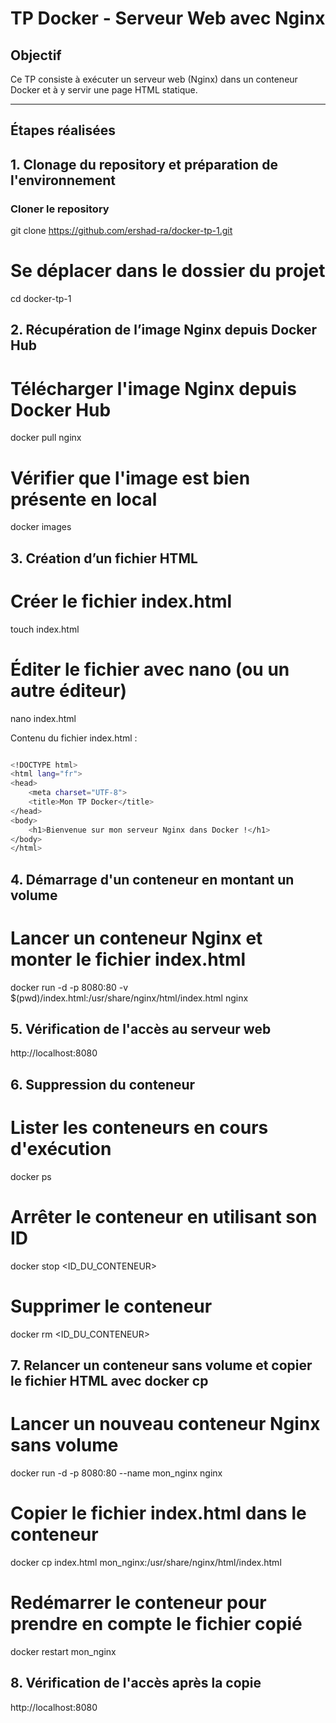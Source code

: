 # TP Docker - Serveur Web avec Nginx

## Objectif
Ce TP consiste à exécuter un serveur web (Nginx) dans un conteneur Docker et à y servir une page HTML statique.

---

## Étapes réalisées

## 1. Clonage du repository et préparation de l'environnement

### Cloner le repository
git clone https://github.com/ershad-ra/docker-tp-1.git

# Se déplacer dans le dossier du projet
cd docker-tp-1



## 2. Récupération de l’image Nginx depuis Docker Hub


# Télécharger l'image Nginx depuis Docker Hub
docker pull nginx

# Vérifier que l'image est bien présente en local
docker images


## 3. Création d’un fichier HTML

# Créer le fichier index.html
touch index.html

# Éditer le fichier avec nano (ou un autre éditeur)
nano index.html

Contenu du fichier index.html :

```bash

<!DOCTYPE html>
<html lang="fr">
<head>
    <meta charset="UTF-8">
    <title>Mon TP Docker</title>
</head>
<body>
    <h1>Bienvenue sur mon serveur Nginx dans Docker !</h1>
</body>
</html>

```

## 4. Démarrage d'un conteneur en montant un volume

# Lancer un conteneur Nginx et monter le fichier index.html
docker run -d -p 8080:80 -v $(pwd)/index.html:/usr/share/nginx/html/index.html nginx


## 5. Vérification de l'accès au serveur web

http://localhost:8080


## 6. Suppression du conteneur

# Lister les conteneurs en cours d'exécution
docker ps

# Arrêter le conteneur en utilisant son ID
docker stop <ID_DU_CONTENEUR>

# Supprimer le conteneur
docker rm <ID_DU_CONTENEUR>


## 7. Relancer un conteneur sans volume et copier le fichier HTML avec docker cp

# Lancer un nouveau conteneur Nginx sans volume
docker run -d -p 8080:80 --name mon_nginx nginx

# Copier le fichier index.html dans le conteneur
docker cp index.html mon_nginx:/usr/share/nginx/html/index.html

# Redémarrer le conteneur pour prendre en compte le fichier copié
docker restart mon_nginx


## 8. Vérification de l'accès après la copie

http://localhost:8080

